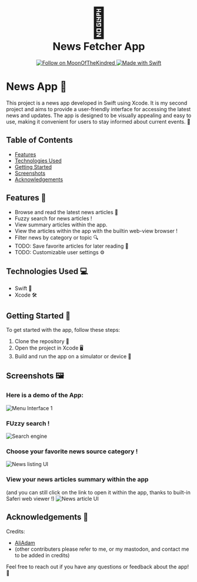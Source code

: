 <div align="center">
  <h1>
    <span style="font-size: 80px;">  📰</span>
    <br/>
    News Fetcher App
  </h1>
</div>
<p align="center"> 
<a href="https://social.vivaldi.net/@MoonOfTheKindred" target="_blank">
    <img alt="Follow on MoonOfTheKindred" src="https://img.shields.io/twitter/follow/MoonOfTheKindred?color=purple&style=for-the-badge" style="vertical-align:center" >
  </a>

  <a href="#">
    <img alt="Made with Swift" src="https://img.shields.io/badge/Made%20with%20Swift-blue.svg?style=for-the-badge&logo=swift" style="vertical-align:center" >
  </a>
</p>

# News App 📰

This project is a news app developed in Swift using Xcode. It is my second project and aims to provide a user-friendly interface for accessing the latest news and updates. The app is designed to be visually appealing and easy to use, making it convenient for users to stay informed about current events. 💪

## Table of Contents
- [Features](#features)
- [Technologies Used](#technologies-used)
- [Getting Started](#getting-started)
- [Screenshots](#screenshots)
- [Acknowledgements](#acknowledgements)

## Features 🎉
- Browse and read the latest news articles 📰
- Fuzzy search for news articles !
- View summary articles within the app.
- View the articles within the app with the builtin web-view browser !
- Filter news by category or topic 🔍
- TODO: Save favorite articles for later reading 📁
- TODO: Customizable user settings ⚙️

## Technologies Used 💻
- Swift 🐍
- Xcode 🛠️

## Getting Started 🚀
To get started with the app, follow these steps:
1. Clone the repository 📂
2. Open the project in Xcode 🖥️
3. Build and run the app on a simulator or device 📱

## Screenshots 🖼️
### Here is a demo of the App:
<img src="demoImages/MenuInterface1.png" alt="Menu Interface 1" width="125*2" height="200*2">

### FUzzy search !
<img src="demoImages/FuzzySearchYourArticle.png" alt="Search engine" width="110*1.3" height="200*1.3">

### Choose your favorite news source category !
<img src="demoImages/NewsListing.png" alt="News listing UI" width="110*1.3" height="200*1.3">

### View your news articles summary within the app 
(and you can still click on the link to open it within the app, thanks to built-in Saferi web viewer !)
<img src="demoImages/ViewNewsInApp.png" alt="News article UI" width="110*1.3" height="200*1.3">

## Acknowledgements 🙏
Credits:
- [AliAdam](https://github.com/AliAdam)
- (other contributers please refer to me, or my mastodon, and contact me to be added in credits)

Feel free to reach out if you have any questions or feedback about the app! 📢

